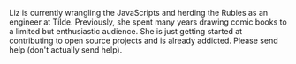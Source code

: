 Liz is currently wrangling the JavaScripts and herding the Rubies as an engineer at Tilde. Previously, she spent many years drawing comic books to a limited but enthusiastic audience. She is just getting started at contributing to open source projects and is already addicted. Please send help (don't actually send help).
